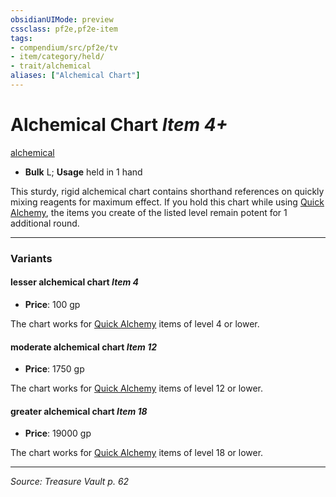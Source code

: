 ```yaml
---
obsidianUIMode: preview
cssclass: pf2e,pf2e-item
tags:
- compendium/src/pf2e/tv
- item/category/held/
- trait/alchemical
aliases: ["Alchemical Chart"]
---
```

# Alchemical Chart *Item 4+*  
[alchemical](rules/traits/alchemical.md "Alchemical Item Trait")  

- **Bulk** L; **Usage** held in 1 hand

This sturdy, rigid alchemical chart contains shorthand references on quickly mixing reagents for maximum effect. If you hold this chart while using [Quick Alchemy](rules/actions/quick-alchemy.md), the items you create of the listed level remain potent for 1 additional round.

---

### Variants

#### lesser alchemical chart *Item 4*

- **Price**: 100 gp

The chart works for [Quick Alchemy](rules/actions/quick-alchemy.md) items of level 4 or lower.

#### moderate alchemical chart *Item 12*

- **Price**: 1750 gp

The chart works for [Quick Alchemy](rules/actions/quick-alchemy.md) items of level 12 or lower.

#### greater alchemical chart *Item 18*

- **Price**: 19000 gp

The chart works for [Quick Alchemy](rules/actions/quick-alchemy.md) items of level 18 or lower.

---
*Source: Treasure Vault p. 62*